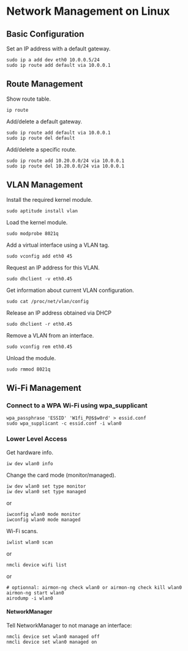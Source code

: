 # Network Management on Linux

## Basic Configuration

Set an IP address with a default gateway.

```
sudo ip a add dev eth0 10.0.0.5/24
sudo ip route add default via 10.0.0.1
```


## Route Management

Show route table.
```
ip route
```

Add/delete a default gateway.
```
sudo ip route add default via 10.0.0.1
sudo ip route del default
```

Add/delete a specific route.
```
sudo ip route add 10.20.0.0/24 via 10.0.0.1
sudo ip route del 10.20.0.0/24 via 10.0.0.1
```


## VLAN Management

Install the required kernel module.
```
sudo aptitude install vlan
```

Load the kernel module.
```
sudo modprobe 8021q
```

Add a virtual interface using a VLAN tag.
```
sudo vconfig add eth0 45
```

Request an IP address for this VLAN.
```
sudo dhclient -v eth0.45
```

Get information about current VLAN configuration.
```
sudo cat /proc/net/vlan/config
```

Release an IP address obtained via DHCP
```
sudo dhclient -r eth0.45
```

Remove a VLAN from an interface.
```
sudo vconfig rem eth0.45
```

Unload the module.
```
sudo rmmod 8021q
```


## Wi-Fi Management

### Connect to a WPA Wi-Fi using wpa_supplicant

```
wpa_passphrase 'ESSID' 'W1fi_P@$$w0rd' > essid.conf
sudo wpa_supplicant -c essid.conf -i wlan0
```

### Lower Level Access

Get hardware info.
```
iw dev wlan0 info
```

Change the card mode (monitor/managed).

```
iw dev wlan0 set type monitor
iw dev wlan0 set type managed
```
or
```
iwconfig wlan0 mode monitor
iwconfig wlan0 mode managed
```


Wi-Fi scans.

```
iwlist wlan0 scan
```
or
```
nmcli device wifi list
```
or
```
# optionnal: airmon-ng check wlan0 or airmon-ng check kill wlan0
airmon-ng start wlan0
airodump -i wlan0
```

#### NetworkManager

Tell NetworkManager to not manage an interface:

```
nmcli device set wlan0 managed off
nmcli device set wlan0 managed on
```


